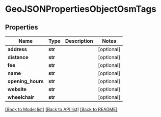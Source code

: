 # GeoJSONPropertiesObjectOsmTags

## Properties
Name | Type | Description | Notes
------------ | ------------- | ------------- | -------------
**address** | **str** |  | [optional] 
**distance** | **str** |  | [optional] 
**fee** | **str** |  | [optional] 
**name** | **str** |  | [optional] 
**opening_hours** | **str** |  | [optional] 
**website** | **str** |  | [optional] 
**wheelchair** | **str** |  | [optional] 

[[Back to Model list]](../README.md#documentation_for_models) [[Back to API list]](../README.md#documentation_for_api_endpoints) [[Back to README]](../README.md)

